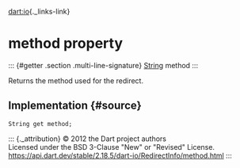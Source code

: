 [dart:io](../../dart-io/dart-io-library){._links-link}

method property
===============

::: {#getter .section .multi-line-signature}
[String](../../dart-core/string-class) method
:::

Returns the method used for the redirect.

Implementation {#source}
--------------

``` {.language-dart data-language="dart"}
String get method;
```

::: {._attribution}
© 2012 the Dart project authors\
Licensed under the BSD 3-Clause \"New\" or \"Revised\" License.\
<https://api.dart.dev/stable/2.18.5/dart-io/RedirectInfo/method.html>
:::
